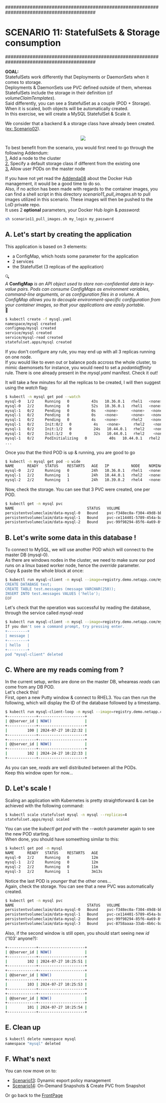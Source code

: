 #########################################################################################
# SCENARIO 11: StatefulSets & Storage consumption
#########################################################################################

**GOAL:**  
StatefulSets work differently that Deployments or DaemonSets when it comes to storage.  
Deployments & DaemonSets use PVC defined outside of them, whereas StatefulSets include the storage in their definition (cf _volumeClaimTemplates_).  
Said differently, you can see a StatefulSet as a couple (POD + Storage). When it is scaled, both objects will be automatically created.  
In this exercise, we will create a MySQL StatefulSet & Scale it.  

We consider that a backend & a storage class have already been created. ([ex: Scenario02](../Scenario02)).  

<p align="center"><img src="Images/scenario11.jpg"></p>

To best benefit from the scenario, you would first need to go through the following Addendum:  
[1.](../../Addendum/Addenda01) Add a node to the cluster  
[2.](../../Addendum/Addenda02) Specify a default storage class if different from the existing one  
[3.](../../Addendum/Addenda03) Allow user PODs on the master node  

If you have not yet read the [Addenda08](../../Addendum/Addenda08) about the Docker Hub management, it would be a good time to do so.  
Also, if no action has been made with regards to the container images, you can find a shell script in this directory _scenario11_pull_images.sh_ to pull images utilized in this scenario. These images will then be pushed to the LoD private repo.  
It uses 2 **optional** parameters, your Docker Hub _login_ & _password_:  
```bash
sh scenario11_pull_images.sh my_login my_password
```

## A. Let's start by creating the application

This application is based on 3 elements:  
- a ConfigMap, which hosts some parameter for the application
- 2 services
- the StatefulSet (3 replicas of the application)

:mag:  
*A* **ConfigMap** *is an API object used to store non-confidential data in key-value pairs. Pods can consume ConfigMaps as environment variables, command-line arguments, or as configuration files in a volume. A ConfigMap allows you to decouple environment-specific configuration from your container images, so that your applications are easily portable.*  
:mag_right:  

```bash
$ kubectl create -f mysql.yaml
namespace/mysql created
configmap/mysql created
service/mysql created
service/mysql-read created
statefulset.apps/mysql created
```

If you don't configure any rule, you may end up with all 3 replicas running on one node.  
If you would like to even out or balance pods accross the whole cluster, to mimic daemonsets for instance, you would need to set a _podantiaffinity_ rule. There is one already present in the _mysql.yaml_ manifest. Check it out!  

It will take a few minutes for all the replicas to be created, I will then suggest using the _watch_ flag:  
```bash
$ kubectl -n mysql get pod --watch
mysql-0   1/2     Running   0          43s   10.36.0.1   rhel1   <none>           <none>
mysql-0   2/2     Running   0          52s   10.36.0.1   rhel1   <none>           <none>
mysql-1   0/2     Pending   0          0s    <none>      <none>   <none>           <none>
mysql-1   0/2     Pending   0          0s    <none>      <none>   <none>           <none>
mysql-1   0/2     Pending   0          4s    <none>      rhel2    <none>           <none>
mysql-1   0/2     Init:0/2   0          4s    <none>      rhel2    <none>           <none>
mysql-1   0/2     Init:1/2   0          24s   10.44.0.1   rhel2    <none>           <none>
mysql-1   0/2     Init:1/2   0          32s   10.44.0.1   rhel2    <none>           <none>
mysql-1   0/2     PodInitializing   0          40s   10.44.0.1   rhel2    <none>           <none>
...
```

Once you that the third POD is up & running, you are good to go  
```bash
$ kubectl -n mysql get pod -o wide
NAME      READY   STATUS    RESTARTS   AGE   IP          NODE    NOMINATED NODE   READINESS GATES
mysql-0   2/2     Running   0          24h   10.36.0.1   rhel1   <none>           <none>
mysql-1   2/2     Running   1          24h   10.44.0.1   rhel2   <none>           <none>
mysql-2   2/2     Running   1          24h   10.39.0.2   rhel4   <none>           <none>
```

Now, check the storage. You can see that 3 PVC were created, one per POD.  
```bash
$ kubectl get -n mysql pvc
NAME                                 STATUS   VOLUME                                     CAPACITY   ACCESS MODES   STORAGECLASS        AGE
persistentvolumeclaim/data-mysql-0   Bound    pvc-f348ec0a-f304-49d8-bbaf-5a85685a6194   10Gi       RWO            storage-class-nfs   5m
persistentvolumeclaim/data-mysql-1   Bound    pvc-ce114401-5789-454a-ba1c-eb5453fbe026   10Gi       RWO            storage-class-nfs   5m
persistentvolumeclaim/data-mysql-2   Bound    pvc-99f98294-85f6-4a69-8f50-eb454ed00868   10Gi       RWO            storage-class-nfs   4m
```

## B. Let's write some data in this database !

To connect to MySQL, we will use another POD which will connect to the master DB (mysql-0).  
As there are windows nodes in the cluster, we need to make sure our pod runs on a linux based worker node, hence the _override_ parameter.  
Copy & paste the whole block at once:  
```bash
$ kubectl run mysql-client -n mysql --image=registry.demo.netapp.com/mysql:5.7.30 -i --rm --restart=Never --overrides='{"apiVersion":"v1","spec":{"nodeSelector":{ "kubernetes.io/os":"linux"}}}' -- mysql -h mysql-0.mysql <<EOF
CREATE DATABASE test;
CREATE TABLE test.messages (message VARCHAR(250));
INSERT INTO test.messages VALUES ('hello');
EOF
```

Let's check that the operation was successful by reading the database, through the service called _mysql-read_  
```bash
$ kubectl run mysql-client -n mysql --image=registry.demo.netapp.com/mysql:5.7.30 -i -t --rm --restart=Never --overrides='{"apiVersion":"v1","spec":{"nodeSelector":{ "kubernetes.io/os":"linux"}}}' -- mysql -h mysql-read -e "SELECT * FROM test.messages"
If you don't see a command prompt, try pressing enter.
+---------+
| message |
+---------+
| hello   |
+---------+
pod "mysql-client" deleted
```

## C. Where are my reads coming from ?

In the current setup, _writes_ are done on the master DB, wheareas _reads_ can come from any DB POD.  
Let's check this!  
First, open a new Putty window & connect to RHEL3. You can then run the following, which will display the ID of the database followed by a timestamp.  
```bash
$ kubectl run mysql-client-loop -n mysql --image=registry.demo.netapp.com/mysql:5.7.30 -i -t --rm --restart=Never --overrides='{"apiVersion":"v1","spec":{"nodeSelector":{ "kubernetes.io/os":"linux"}}}' -- bash -ic "while sleep 1; do mysql -h mysql-read -e 'SELECT @@server_id,NOW()'; done"
+-------------+---------------------+
| @@server_id | NOW()               |
+-------------+---------------------+
|         100 | 2024-07-27 10:22:32 |
+-------------+---------------------+
+-------------+---------------------+
| @@server_id | NOW()               |
+-------------+---------------------+
|         102 | 2024-24-27 10:22:33 |
+-------------+---------------------+
```

As you can see, _reads_ are well distributed between all the PODs.  
Keep this window open for now...

## D. Let's scale !

Scaling an application with Kubernetes is pretty straightforward & can be achieved with the following command:  
```bash
$ kubectl scale statefulset mysql -n mysql --replicas=4
statefulset.apps/mysql scaled
```

You can use the _kubectl get pod_ with the _--watch_ parameter again to see the new POD starting.  
When done, you should have someething similar to this:  
```bash
$ kubectl get pod -n mysql
NAME      READY   STATUS    RESTARTS   AGE
mysql-0   2/2     Running   0          12m
mysql-1   2/2     Running   0          12m
mysql-2   2/2     Running   0          11m
mysql-3   2/2     Running   1          3m13s
```

Notice the last POD is _younger_ that the other ones...  
Again, check the storage. You can see that a new PVC was automatically created.  
```bash
$ kubectl get -n mysql pvc
NAME                                 STATUS   VOLUME                                     CAPACITY   ACCESS MODES   STORAGECLASS        AGE
persistentvolumeclaim/data-mysql-0   Bound    pvc-f348ec0a-f304-49d8-bbaf-5a85685a6194   10Gi       RWO            storage-class-nfs   15m
persistentvolumeclaim/data-mysql-1   Bound    pvc-ce114401-5789-454a-ba1c-eb5453fbe026   10Gi       RWO            storage-class-nfs   15m
persistentvolumeclaim/data-mysql-2   Bound    pvc-99f98294-85f6-4a69-8f50-eb454ed00868   10Gi       RWO            storage-class-nfs   14m
persistentvolumeclaim/data-mysql-3   Bound    pvc-8758aaaa-33ab-4b6c-ba42-874ce6028a49   10Gi       RWO            storage-class-nfs   6m18s
```

Also, if the second window is still open, you should start seeing new _id_ ('103' anyone?):  
```bash
+-------------+---------------------+
| @@server_id | NOW()               |
+-------------+---------------------+
|         102 | 2024-07-27 10:25:51 |
+-------------+---------------------+
+-------------+---------------------+
| @@server_id | NOW()               |
+-------------+---------------------+
|         103 | 2024-07-27 10:25:53 |
+-------------+---------------------+
+-------------+---------------------+
| @@server_id | NOW()               |
+-------------+---------------------+
|         101 | 2024-07-27 10:25:54 |
+-------------+---------------------+
```

## E. Clean up

```bash
$ kubectl delete namespace mysql
namespace "mysql" deleted
```

## F. What's next

You can now move on to:

- [Scenario13](../Scenario13): Dynamic export policy management  
- [Scenario14](../Scenario14): On-Demand Snapshots & Create PVC from Snapshot  

Or go back to the [FrontPage](https://github.com/YvosOnTheHub/LabNetApp)

